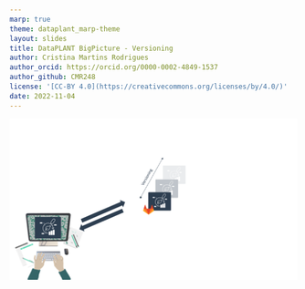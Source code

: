 ```yaml
---
marp: true
theme: dataplant_marp-theme
layout: slides
title: DataPLANT BigPicture - Versioning
author: Cristina Martins Rodrigues
author_orcid: https://orcid.org/0000-0002-4849-1537
author_github: CMR248
license: '[CC-BY 4.0](https://creativecommons.org/licenses/by/4.0/)'
date: 2022-11-04
---
```


![bg cover](../images/DataPLANT_BigPicture_seq3.png)
